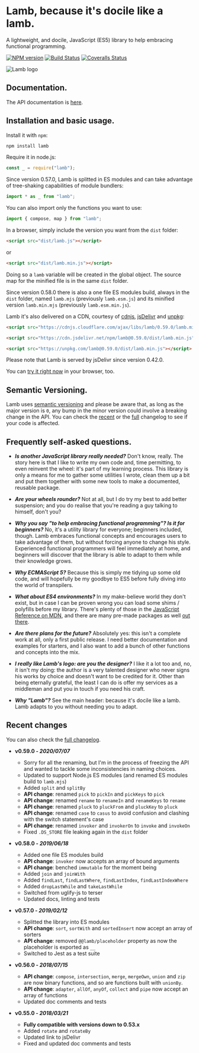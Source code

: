 # Lamb, because it's docile like a lamb.

A lightweight, and docile, JavaScript (ES5) library to help embracing functional programming.

[![NPM version](https://img.shields.io/npm/v/lamb.svg)](https://www.npmjs.com/package/lamb) [![Build Status](https://img.shields.io/travis/ascartabelli/lamb/master.svg)](https://travis-ci.org/ascartabelli/lamb) [![Coveralls Status](https://img.shields.io/coveralls/ascartabelli/lamb/master.svg)](https://coveralls.io/github/ascartabelli/lamb)

![Lamb logo](https://ascartabelli.github.io/lamb/images/logo_600x130.png "Lamb, because it's docile like a lamb")

## Documentation.

The API documentation is [here](https://ascartabelli.github.io/lamb/module-lamb.html).

## Installation and basic usage.

Install it with `npm`:

```bash
npm install lamb
```

Require it in node.js:

```javascript
const _ = require("lamb");
```

Since version 0.57.0, Lamb is splitted in ES modules and can take advantage of tree-shaking capabilities of module bundlers:

```javascript
import * as _ from "lamb";
```

You can also import only the functions you want to use:

```javascript
import { compose, map } from "lamb";
```

In a browser, simply include the version you want from the `dist` folder:

```html
<script src="dist/lamb.js"></script>
```

or

```html
<script src="dist/lamb.min.js"></script>
```

Doing so a `lamb` variable will be created in the global object.
The source map for the minified file is in the same `dist` folder.

Since version 0.58.0 there is also a one file ES modules build, always in the `dist` folder, named `lamb.mjs` (previously `lamb.esm.js`) and its minified version `lamb.min.mjs` (previously `lamb.esm.min.js`).

Lamb it's also delivered on a CDN, courtesy of [cdnjs](https://cdnjs.com/), [jsDelivr](https://www.jsdelivr.com/) and [unpkg](https://unpkg.com/):

```html
<script src="https://cdnjs.cloudflare.com/ajax/libs/lamb/0.59.0/lamb.min.js"></script>
```

```html
<script src="https://cdn.jsdelivr.net/npm/lamb@0.59.0/dist/lamb.min.js"></script>
```

```html
<script src="https://unpkg.com/lamb@0.59.0/dist/lamb.min.js"></script>
```

Please note that Lamb is served by jsDelivr since version 0.42.0.

You can [try it right now](https://runkit.com/npm/lamb) in your browser, too.

## Semantic Versioning.

Lamb uses [semantic versioning](http://semver.org/) and please be aware that, as long as the major version is `0`, any
bump in the minor version could involve a breaking change in the API.
You can check the [recent](#recent_changes) or the [full](https://ascartabelli.github.io/lamb/changelog.html) changelog to see if your code is affected.

## Frequently self-asked questions.

- ***Is another JavaScript library really needed?***
  Don't know, really.
  The story here is that I like to write my own code and, time permitting, to even reinvent the wheel: it's part of my learning process.
  This library is only a means for me to gather some utilities I wrote, clean them up a bit and put them together with some new tools to make
  a documented, reusable package.

- ***Are your wheels rounder?***
  Not at all, but I do try my best to add better suspension; and you do realise that you're reading a guy talking to himself, don't you?

- ***Why you say "to help embracing functional programming"? Is it for beginners?***
  No, it's a utility library for everyone; beginners included, though.
  Lamb embraces functional concepts and encourages users to take advantage of them, but without forcing anyone to change his style.
  Experienced functional programmers will feel immediately at home, and beginners will discover that the library is able to adapt to them while their knowledge grows.

- ***Why ECMAScript 5?***
  Because this is simply me tidying up some old code, and will hopefully be my goodbye to ES5 before fully diving into the world of transpilers.

- ***What about ES4 environments?***
  In my make-believe world they don't exist, but in case I can be proven wrong you can load some shims / polyfills before my
  library. There's plenty of those in the [JavaScript Reference on MDN](https://developer.mozilla.org/en-US/docs/Web/JavaScript/Reference/),
  and there are many pre-made packages as well [out there](https://github.com/es-shims/es5-shim/).

- ***Are there plans for the future?***
  Absolutely yes: this isn't a complete work at all, only a first public release.
  I need better documentation and examples for starters, and I also want to add a bunch of other functions and concepts into the mix.

- ***I really like Lamb's logo: are you the designer?***
  I like it a lot too and, no, it isn't my doing: the author is a very talented designer who never signs his works by choice and doesn't want to be credited for it.
  Other than being eternally grateful, the least I can do is offer my services as a middleman and put you in touch if you need his craft.

- ***Why "Lamb"?***
  See the main header: because it's docile like a lamb. Lamb adapts to you without needing you to adapt.

## <a name="recent_changes"></a> Recent changes
You can also check the [full changelog](https://ascartabelli.github.io/lamb/changelog.html).

- **v0.59.0 - *2020/07/07***
  - Sorry for all the renaming, but I'm in the process of freezing the API and wanted to tackle some inconsistencies in naming choices.
  - Updated to support Node.js ES modules (and renamed ES modules build to `lamb.mjs`)
  - Added `split` and `splitBy`
  - **API change**: renamed `pick` to `pickIn` and `pickKeys` to `pick`
  - **API change**: renamed `rename` to `renameIn` and `renameKeys` to `rename`
  - **API change**: renamed `pluck` to `pluckFrom` and `pluckKey` to `pluck`
  - **API change**: renamed `case` to `casus` to avoid confusion and clashing with the switch statement's case
  - **API change**: renamed `invoker` and `invokerOn` to `invoke` and `invokeOn`
  - Fixed `.DS_STORE` file leaking again in the `dist` folder

- **v0.58.0 - *2019/06/18***
  - Added one file ES modules build
  - **API change**: `invoker` now accepts an array of bound arguments
  - **API change**: benched `immutable` for the moment being
  - Added `join` and `joinWith`
  - Added `findLast`, `findLastWhere`, `findLastIndex`, `findLastIndexWhere`
  - Added `dropLastWhile` and `takeLastWhile`
  - Switched from uglify-js to terser
  - Updated docs, linting and tests

- **v0.57.0 - *2019/02/12***
  - Splitted the library into ES modules
  - **API change**: `sort`, `sortWith` and `sortedInsert` now accept an array of sorters
  - **API change**: removed `@@lamb/placeholder` property as now the placeholder is exported as `__`
  - Switched to Jest as a test suite

- **v0.56.0 - *2018/07/15***
  - **API change**: `compose`, `intersection`, `merge`, `mergeOwn`, `union` and `zip` are now binary functions, and so are functions built with `unionBy`.
  - **API change**: `adapter`, `allOf`, `anyOf`, `collect` and `pipe` now accept an array of functions
  - Updated doc comments and tests

- **v0.55.0 - *2018/03/21***
  - **Fully compatible with versions down to 0.53.x**
  - Added `rotate` and `rotateBy`
  - Updated link to jsDelivr
  - Fixed and updated doc comments and tests
